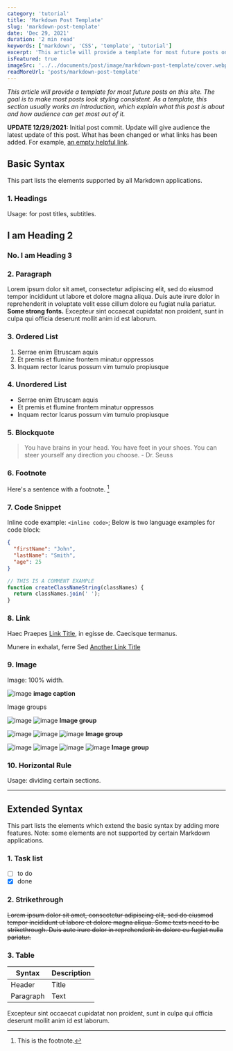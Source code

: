 ```yaml
---
category: 'tutorial'
title: 'Markdown Post Template'
slug: 'markdown-post-template'
date: 'Dec 29, 2021'
duration: '2 min read'
keywords: ['markdown', 'CSS', 'template', 'tutorial']
excerpt: 'This article will provide a template for most future posts on this site. The goal is to make most posts look styling consistent. As a template, this section usually works an introduction, which explain what this post is about and how audience can get most out of it.'
isFeatured: true
imageSrc: '../../documents/post/image/markdown-post-template/cover.webp'
readMoreUrl: 'posts/markdown-post-template'
---
```


_This article will provide a template for most future posts on this site. The goal is to make most posts look styling consistent. As a template, this section usually works an introduction, which explain what this post is about and how audience can get most out of it._

**UPDATE 12/29/2021:** Initial post commit. Update will give audience the latest update of this post. What has been changed or what links has been added. For example, [an empty helpful link](https://www.example.com).

## Basic Syntax

This part lists the elements supported by all Markdown applications.

### 1. Headings

Usage: for post titles, subtitles.

## I am Heading 2

### No. I am Heading 3

### 2. Paragraph

Lorem ipsum dolor sit amet, consectetur adipiscing elit, sed do eiusmod tempor incididunt ut labore et dolore magna aliqua. Duis aute irure dolor in reprehenderit in voluptate velit esse cillum dolore eu fugiat nulla pariatur. **Some strong fonts.** Excepteur sint occaecat cupidatat non proident, sunt in culpa qui officia deserunt mollit anim id est laborum.

### 3. Ordered List

1. Serrae enim Etruscam aquis
2. Et premis et flumine frontem minatur oppressos
3. Inquam rector Icarus possum vim tumulo propiusque

### 4. Unordered List

- Serrae enim Etruscam aquis
- Et premis et flumine frontem minatur oppressos
- Inquam rector Icarus possum vim tumulo propiusque

### 5. Blockquote

> You have brains in your head. You have feet in your shoes. You can steer yourself any direction you choose. - Dr. Seuss

### 6. Footnote

Here's a sentence with a footnote. [^1]

[^1]: This is the footnote.

### 7. Code Snippet

Inline code example: `<inline code>`; Below is two language examples for code block:

```json
{
  "firstName": "John",
  "lastName": "Smith",
  "age": 25
}
```

```js
// THIS IS A COMMENT EXAMPLE
function createClassNameString(classNames) {
  return classNames.join(' ');
}
```

### 8. Link

Haec Praepes [Link Title](https://www.example.com), in egisse de. Caecisque termanus.

Munere in exhalat, ferre Sed [Another Link Title](https://www.example.com)

### 9. Image

Image: 100% width.

![image](../../documents/post/image/markdown-post-template/image-sample.webp)
**image caption**

Image groups

![image](../../documents/post/image/markdown-post-template/image-sample.webp)
![image](../../documents/post/image/markdown-post-template/image-sample.webp)
**Image group**

![image](../../documents/post/image/markdown-post-template/image-sample.webp)
![image](../../documents/post/image/markdown-post-template/image-sample.webp)
![image](../../documents/post/image/markdown-post-template/image-sample.webp)
**Image group**

![image](../../documents/post/image/markdown-post-template/image-sample.webp)
![image](../../documents/post/image/markdown-post-template/image-sample.webp)
![image](../../documents/post/image/markdown-post-template/image-sample.webp)
![image](../../documents/post/image/markdown-post-template/image-sample.webp)
**Image group**

### 10. Horizontal Rule

Usage: dividing certain sections.

---

## Extended Syntax

This part lists the elements which extend the basic syntax by adding more features. Note: some elements are not supported by certain Markdown applications.

### 1. Task list

- [ ] to do
- [x] done

### 2. Strikethrough

~~Lorem ipsum dolor sit amet, consectetur adipiscing elit, sed do eiusmod tempor incididunt ut labore et dolore magna aliqua. Some texts need to be strikethrough. Duis aute irure dolor in reprehenderit in dolore eu fugiat nulla pariatur.~~

### 3. Table

| Syntax    | Description |
| --------- | ----------- |
| Header    | Title       |
| Paragraph | Text        |

Excepteur sint occaecat cupidatat non proident, sunt in culpa qui officia deserunt mollit anim id est laborum.
